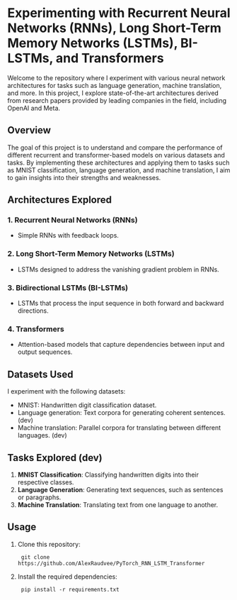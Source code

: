 # Experimenting with Recurrent Neural Networks (RNNs), Long Short-Term Memory Networks (LSTMs), BI-LSTMs, and Transformers

Welcome to the repository where I experiment with various neural network architectures for tasks such as language generation, machine translation, and more. In this project, I explore state-of-the-art architectures derived from research papers provided by leading companies in the field, including OpenAI and Meta.

## Overview

The goal of this project is to understand and compare the performance of different recurrent and transformer-based models on various datasets and tasks. By implementing these architectures and applying them to tasks such as MNIST classification, language generation, and machine translation, I aim to gain insights into their strengths and weaknesses.

## Architectures Explored

### 1. Recurrent Neural Networks (RNNs)
   - Simple RNNs with feedback loops.

### 2. Long Short-Term Memory Networks (LSTMs)
   - LSTMs designed to address the vanishing gradient problem in RNNs.

### 3. Bidirectional LSTMs (BI-LSTMs)
   - LSTMs that process the input sequence in both forward and backward directions.

### 4. Transformers
   - Attention-based models that capture dependencies between input and output sequences.

## Datasets Used

I experiment with the following datasets:

- MNIST: Handwritten digit classification dataset.
- Language generation: Text corpora for generating coherent sentences. (dev)
- Machine translation: Parallel corpora for translating between different languages. (dev)

## Tasks Explored (dev)

1. **MNIST Classification**: Classifying handwritten digits into their respective classes.
2. **Language Generation**: Generating text sequences, such as sentences or paragraphs.
3. **Machine Translation**: Translating text from one language to another.

## Usage

1. Clone this repository:
   ```
    git clone https://github.com/AlexRaudvee/PyTorch_RNN_LSTM_Transformer
   ```

3. Install the required dependencies:
   ```
    pip install -r requirements.txt
   ```
